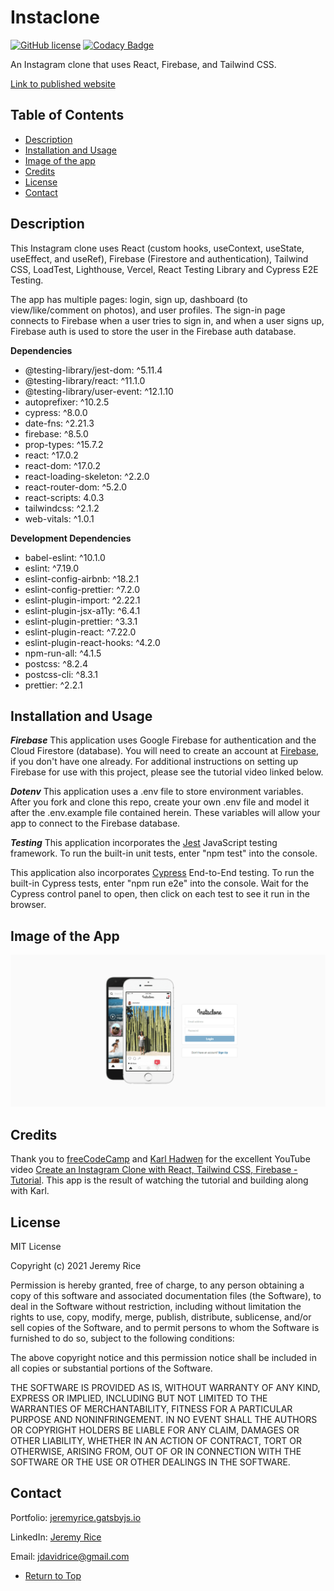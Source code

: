 # Instaclone 

[![GitHub license](https://img.shields.io/github/license/jdavidrice/instaclone)](https://github.com/jdavidrice/instaclone/blob/master/LICENSE)
[![Codacy Badge](https://app.codacy.com/project/badge/Grade/c1294f871fb947ee891b2895f1f7ee6f)](https://www.codacy.com/gh/jdavidrice/instaclone/dashboard?utm_source=github.com&amp;utm_medium=referral&amp;utm_content=jdavidrice/instaclone&amp;utm_campaign=Badge_Grade)

An Instagram clone that uses React, Firebase, and Tailwind CSS.

[Link to published website](https://instaclone-jdavidrice.vercel.app/login)

## Table of Contents  
*   [Description](#Description) 
*   [Installation and Usage](#Installation-and-Usage)  
*   [Image of the app](#Image-of-the-app)
*   [Credits](#Credits)
*   [License](#License)  
*   [Contact](#Contact) 

## Description  

This Instagram clone uses React (custom hooks, useContext, useState, useEffect, and useRef), Firebase (Firestore and authentication), Tailwind CSS, LoadTest, Lighthouse, Vercel, React Testing Library and Cypress E2E Testing.

The app has multiple pages: login, sign up, dashboard (to view/like/comment on photos), and user profiles. The sign-in page connects to Firebase when a user tries to sign in, and when a user signs up, Firebase auth is used to store the user in the Firebase auth database.

**Dependencies**
*   @testing-library/jest-dom: ^5.11.4
*   @testing-library/react: ^11.1.0
*   @testing-library/user-event: ^12.1.10
*   autoprefixer: ^10.2.5
*   cypress: ^8.0.0
*   date-fns: ^2.21.3
*   firebase: ^8.5.0
*   prop-types: ^15.7.2
*   react: ^17.0.2
*   react-dom: ^17.0.2
*   react-loading-skeleton: ^2.2.0
*   react-router-dom: ^5.2.0
*   react-scripts: 4.0.3
*   tailwindcss: ^2.1.2
*   web-vitals: ^1.0.1

**Development Dependencies**
*   babel-eslint: ^10.1.0
*   eslint: ^7.19.0
*   eslint-config-airbnb: ^18.2.1
*   eslint-config-prettier: ^7.2.0
*   eslint-plugin-import: ^2.22.1
*   eslint-plugin-jsx-a11y: ^6.4.1
*   eslint-plugin-prettier: ^3.3.1
*   eslint-plugin-react: ^7.22.0
*   eslint-plugin-react-hooks: ^4.2.0
*   npm-run-all: ^4.1.5
*   postcss: ^8.2.4
*   postcss-cli: ^8.3.1
*   prettier: ^2.2.1

## Installation and Usage  
***Firebase***
This application uses Google Firebase for authentication and the Cloud Firestore (database). You will need to create an account at [Firebase](https://firebase.google.com/), if you don't have one already. For additional instructions on setting up Firebase for use with this project, please see the tutorial video linked below. 

***Dotenv***
This application uses a .env file to store environment variables. After you fork and clone this repo, create your own .env file and model it after the .env.example file contained herein. These variables will allow your app to connect to the Firebase database.

***Testing***
This application incorporates the [Jest](https://jestjs.io/) JavaScript testing framework. To run the built-in unit tests, enter "npm test" into the console. 

This application also incorporates [Cypress](https://www.cypress.io/) End-to-End testing. To run the built-in Cypress tests, enter "npm run e2e" into the console. Wait for the Cypress control panel to open, then click on each test to see it run in the browser. 

## Image of the App   
  
![Instaclone](./public/images/instaclone.png)
 
## Credits

Thank you to [freeCodeCamp](https://www.youtube.com/channel/UC8butISFwT-Wl7EV0hUK0BQ) and [Karl Hadwen](https://www.youtube.com/channel/UC1DUQiZduv_yNZy0O7n_iHA) for the excellent YouTube video [Create an Instagram Clone with React, Tailwind CSS, Firebase - Tutorial](https://www.youtube.com/watch?v=mDgEqoQUBgk&t=4261s). This app is the result of watching the tutorial and building along with Karl. 

## License  

MIT License

Copyright (c) 2021 Jeremy Rice

Permission is hereby granted, free of charge, to any person obtaining a copy
of this software and associated documentation files (the Software), to deal
in the Software without restriction, including without limitation the rights
to use, copy, modify, merge, publish, distribute, sublicense, and/or sell
copies of the Software, and to permit persons to whom the Software is
furnished to do so, subject to the following conditions:

The above copyright notice and this permission notice shall be included in all
copies or substantial portions of the Software.

THE SOFTWARE IS PROVIDED AS IS, WITHOUT WARRANTY OF ANY KIND, EXPRESS OR
IMPLIED, INCLUDING BUT NOT LIMITED TO THE WARRANTIES OF MERCHANTABILITY,
FITNESS FOR A PARTICULAR PURPOSE AND NONINFRINGEMENT. IN NO EVENT SHALL THE
AUTHORS OR COPYRIGHT HOLDERS BE LIABLE FOR ANY CLAIM, DAMAGES OR OTHER
LIABILITY, WHETHER IN AN ACTION OF CONTRACT, TORT OR OTHERWISE, ARISING FROM,
OUT OF OR IN CONNECTION WITH THE SOFTWARE OR THE USE OR OTHER DEALINGS IN THE
SOFTWARE.
 
## Contact  
Portfolio: 
[jeremyrice.gatsbyjs.io](https://jeremyrice.gatsbyjs.io/)

LinkedIn:
[Jeremy Rice](https://www.linkedin.com/in/jeremy-rice-b67a531b4/)

Email:
jdavidrice@gmail.com

*   [Return to Top](#Instaclone)  
